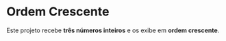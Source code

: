 # Ordem Crescente

Este projeto recebe **três números inteiros** e os exibe em **ordem crescente**.
